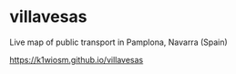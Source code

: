# villavesas

Live map of public transport in Pamplona, Navarra (Spain)

https://k1wiosm.github.io/villavesas
